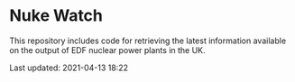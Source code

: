 # Nuke Watch

This repository includes code for retrieving the latest information available on the output of EDF nuclear power plants in the UK.

Last updated: 2021-04-13 18:22